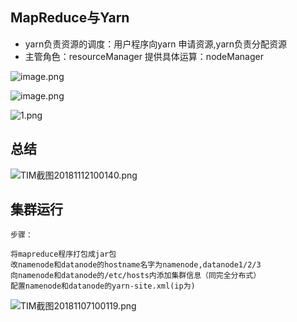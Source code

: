 
## MapReduce与Yarn
* yarn负责资源的调度：用户程序向yarn 申请资源,yarn负责分配资源
* 主管角色：resourceManager 提供具体运算：nodeManager



![image.png](https://upload-images.jianshu.io/upload_images/14466577-b12497419da39f1e.png?imageMogr2/auto-orient/strip%7CimageView2/2/w/1240)

![image.png](https://upload-images.jianshu.io/upload_images/14466577-7df488507e0485df.png?imageMogr2/auto-orient/strip%7CimageView2/2/w/1240)

![1.png](https://upload-images.jianshu.io/upload_images/14466577-6336c6df63810e4e.png?imageMogr2/auto-orient/strip%7CimageView2/2/w/1240)

## 总结

![TIM截图20181112100140.png](https://upload-images.jianshu.io/upload_images/14465950-707b67c26e2327cc.png?imageMogr2/auto-orient/strip%7CimageView2/2/w/1240)


## 集群运行

	步骤：

	将mapreduce程序打包成jar包
	改namenode和datanode的hostname名字为namenode,datanode1/2/3
	向namenode和datanode的/etc/hosts内添加集群信息（同完全分布式）
	配置namenode和datanode的yarn-site.xml(ip为)

![TIM截图20181107100119.png](https://upload-images.jianshu.io/upload_images/14465950-8ce3eaba3419ea71.png?imageMogr2/auto-orient/strip%7CimageView2/2/w/1240)